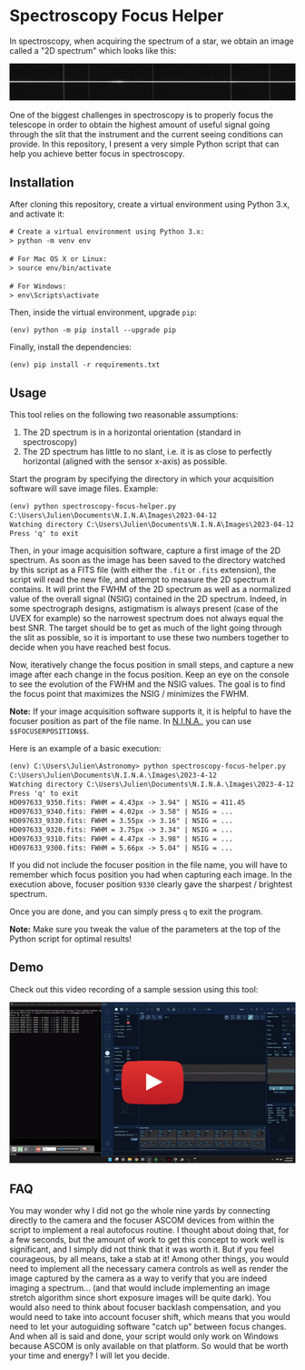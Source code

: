 # Spectroscopy Focus Helper

In spectroscopy, when acquiring the spectrum of a star, we obtain an image called a "2D spectrum" which looks like this:

![example of a 2D spectrum](images/2D-spectrum-example.jpg)

One of the biggest challenges in spectroscopy is to properly focus the telescope in order to obtain the highest amount of useful signal going through the slit that the instrument and the current seeing conditions can provide. In this repository, I present a very simple Python script that can help you achieve better focus in spectroscopy.

## Installation

After cloning this repository, create a virtual environment using Python 3.x, and activate it:

```
# Create a virtual environment using Python 3.x:
> python -m venv env

# For Mac OS X or Linux:
> source env/bin/activate

# For Windows:
> env\Scripts\activate
```

Then, inside the virtual environment, upgrade `pip`:

```
(env) python -m pip install --upgrade pip
```

Finally, install the dependencies:

```
(env) pip install -r requirements.txt
```

## Usage

This tool relies on the following two reasonable assumptions:

1. The 2D spectrum is in a horizontal orientation (standard in spectroscopy)
2. The 2D spectrum has little to no slant, i.e. it is as close to perfectly horizontal (aligned with the sensor x-axis) as possible.

Start the program by specifying the directory in which your acquisition software will save image files. Example:

```
(env) python spectroscopy-focus-helper.py C:\Users\Julien\Documents\N.I.N.A\Images\2023-04-12
Watching directory C:\Users\Julien\Documents\N.I.N.A\Images\2023-04-12
Press 'q' to exit
```

Then, in your image acquisition software, capture a first image of the 2D spectrum. As soon as the image has been saved to the directory watched by this script as a FITS file (with either the `.fit` or `.fits` extension), the script will read the new file, and attempt to measure the 2D spectrum it contains. It will print the FWHM of the 2D spectrum as well as a normalized value of the overall signal (NSIG) contained in the 2D spectrum. Indeed, in some spectrograph designs, astigmatism is always present (case of the UVEX for example) so the narrowest spectrum does not always equal the best SNR. The target should be to get as much of the light going through the slit as possible, so it is important to use these two numbers together to decide when you have reached best focus.

Now, iteratively change the focus position in small steps, and capture a new image after each change in the focus position. Keep an eye on the console to see the evolution of the FWHM and the NSIG values. The goal is to find the focus point that maximizes the NSIG / minimizes the FWHM.

**Note:** If your image acquisition software supports it, it is helpful to have the focuser position as part of the file name. In [N.I.N.A.](https://nighttime-imaging.eu/), you can use `$$FOCUSERPOSITION$$`.

Here is an example of a basic execution:

```
(env) C:\Users\Julien\Astronomy> python spectroscopy-focus-helper.py C:\Users\Julien\Documents\N.I.N.A.\Images\2023-4-12
Watching directory C:\Users\Julien\Documents\N.I.N.A.\Images\2023-4-12
Press 'q' to exit
HD097633_9350.fits: FWHM = 4.43px -> 3.94" | NSIG = 411.45
HD097633_9340.fits: FWHM = 4.02px -> 3.58" | NSIG = ...
HD097633_9330.fits: FWHM = 3.55px -> 3.16" | NSIG = ...
HD097633_9320.fits: FWHM = 3.75px -> 3.34" | NSIG = ...
HD097633_9310.fits: FWHM = 4.47px -> 3.98" | NSIG = ...
HD097633_9300.fits: FWHM = 5.66px -> 5.04" | NSIG = ...
```

If you did not include the focuser position in the file name, you will have to remember which focus position you had when capturing each image. In the execution above, focuser position `9330` clearly gave the sharpest / brightest spectrum.

Once you are done, and you can simply press `q` to exit the program.

**Note:** Make sure you tweak the value of the parameters at the top of the Python script for optimal results!

## Demo

Check out this video recording of a sample session using this tool:

[![YouTube video talking about this flat panel](images/demo-video-thumbnail.png)](https://www.youtube.com/watch?v=Fphfr63r40E)

## FAQ

You may wonder why I did not go the whole nine yards by connecting directly to the camera and the focuser ASCOM devices from within the script to implement a real autofocus routine. I thought about doing that, for a few seconds, but the amount of work to get this concept to work well is significant, and I simply did not think that it was worth it. But if you feel courageous, by all means, take a stab at it! Among other things, you would need to implement all the necessary camera controls as well as render the image captured by the camera as a way to verify that you are indeed imaging a spectrum... (and that would include implementing an image stretch algorithm since short exposure images will be quite dark). You would also need to think about focuser backlash compensation, and you would need to take into account focuser shift, which means that you would need to let your autoguiding software "catch up" between focus changes. And when all is said and done, your script would only work on Windows because ASCOM is only available on that platform. So would that be worth your time and energy? I will let you decide.
